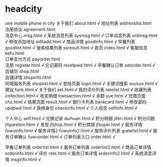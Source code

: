 # headcity
one mobile phone in city
关于我们	about.html			√
地址列表	addresslist.html	
注册协议	agreement.html			
消息中心	msg.html			√
系统消息列表	sysmsg.html			√
订单消息列表	ordmsg.html			√
修改添加地址	editadd.html		√
商品详情	goodinfo.html		√
早餐列表	goodlist.html		√
搜索结果列表	ssresult.html		√
首页		index.html			√
客服信息	kefu.html			
订单支付方式	payorder.html		
注册		register.html		√
忘记密码	resetpwd.html		√
早餐确认订单	setorder.html		√
店铺页		shop.html			
店铺详情	shopinfo.html		
同城服务列表	shoplist.html		√
登陆页面	login.html			√
关键词搜索	sousuo.html			√
建议		fank.html			√
关于我们	set.html			√
我的评价列表	ratelist.html		√
收藏列表	collection.html		√
收支明细	transaction.html	√
余额		yue.html			√
充值页面	chz.html			√
结果页面	result.html			√
银行卡列表	bankcard.html		√
修改密码	updpwd.html			√
换绑身份	checkinfo.html		√
个人信息	selfinfo.html		√


个人中心	self.html			√
兑换记录	duihuan.html		√
积分明细	jifen.html			√
积分问题	jfquestion.html		√
发现		jfshop.html			√
积分商城	jfsuper.html		√
服务详情	fuwuinfo.html		√
服务详情2	fuwuinfo2.html		√
服务评价列表	gratelist.html		√
服务订单确认	fuwuorder.html		√
订单列表入口	order.html			√

早餐订单列表	orderlist.html		√
服务订单列表	orderlist2.html		√
商品订单详情	orderinfo.html		√
评价		rate.html			√
服务订单详情	orderinfo2.html		√
系统消息详情	msginfo.html		√
